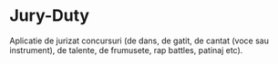 # Jury-Duty
Aplicatie de jurizat concursuri (de dans, de gatit, de cantat (voce sau instrument), de talente, de frumusete, rap battles, patinaj etc).
